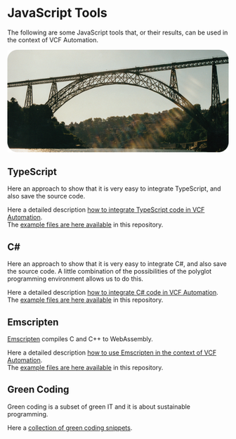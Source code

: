 # JavaScript Tools

The following are some JavaScript tools that, or their results, can be used in the context of VCF Automation.

<p align="center"><img src="images/bridge.png"></p>

## TypeScript

Here an approach to show that it is very easy to integrate TypeScript, and also save the source code.

Here a detailed description [how to integrate TypeScript code in VCF Automation](https://stschnell.de/blog/integrateTypeScriptProgrammingLanguage.html).<br>The [example files are here available](JavaScriptTools/TypeScript/addNumbers) in this repository.

## C#

Here an approach to show that it is very easy to integrate C#, and also save the source code. A little combination of the possibilities of the polyglot programming environment allows us to do this.

Here a detailed description [how to integrate C# code in VCF Automation](https://blog.stschnell.de/integrateCSharpProgrammingLanguage.html).<br>The [example files are here available](JavaScriptTools/CSharp/helloWorld) in this repository.

## Emscripten

[Emscripten](https://github.com/emscripten-core/emscripten) compiles C and C++ to WebAssembly.

Here a detailed description [how to use Emscripten in the context of VCF Automation](https://community.broadcom.com/vmware-cloud-foundation/discussion/tip-how-to-use-c-c-language-code).<br>The [example files are here available](JavaScriptTools/Emscripten/helloWorld) in this repository.

## Green Coding

Green coding is a subset of green IT and it is about sustainable programming.

Here a [collection of green coding snippets](JavaScriptTools/GreenCoding).
